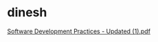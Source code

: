 # dinesh

[Software Development Practices - Updated (1).pdf](https://github.com/dineshjohn7/dinesh/files/10119633/Software.Development.Practices.-.Updated.1.pdf)
